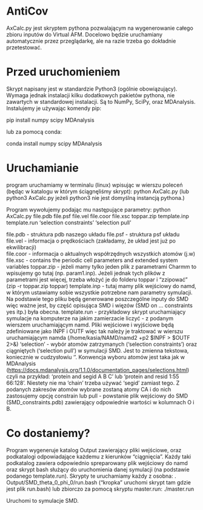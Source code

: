 # AntiCov
AxCalc.py jest skryptem pythona pozwalającym na wygenerowanie całego zbioru inputów do Virtual AFM. Docelowo będzie uruchamiany automatycznie przez przeglądarkę, ale na razie trzeba go dokładnie przetestować.

# Przed uruchomieniem
Skrypt napisany jest w standardzie Python3 (ogólnie obowiązujący). Wymaga jednak instalacji kilku dodatkowych pakietów pythona, nie zawartych w standardowej instalacji. Są to NumPy, SciPy, oraz MDAnalysis.
Instalujemy je używając komendy pip:

 pip install numpy scipy MDAnalysis

lub za pomocą conda:

conda install numpy scipy MDAnalysis

# Uruchamianie
program uruchamiamy w terminalu (linux) wpisując w wierszu poleceń (będąc w katalogu w którym ściągnęliśmy skrypt):
python AxCalc.py  (lub python3 AxCalc.py  jeżeli python3 nie jest domyślną instancją pythona.)

Program wywołujemy podając mu następujące parametry:
python AxCalc.py file.pdb file.psf file.vel file.coor file.xsc toppar.zip template.inp template.run ‘selection constraints’ ‘selection pull’

file.pdb        - struktura pdb naszego układu
file.psf        - struktura psf układu
file.vel        - informacja o prędkościach (zakładamy, że układ jest już po ekwilibracji)  
file.coor    - informacja o aktualnych współrzędnych wszystkich atomów (j.w)
file.xsc        - contains the periodic cell parameters and extended system variables
toppar.zip    - jeżeli mamy tylko jeden plik z parametrami Charmm to wpisujemy go tutaj
  (np. param1.inp). Jeżeli jednak tych plików z parametrami jest więcej, trzeba 
  włożyć je do folderu toppar i “zzipować” (zip -r toppar.zip toppar)
template.inp    - tutaj mamy plik wejściowy do namd, w którym ustawiamy sobie wszystkie 
  potrzebne nam parametry symulacji. Na podstawie tego pliku będą generowane poszczególne inputy do SMD więc ważne jest, by część opisująca SMD i więzów (SMD on … constraints yes itp.) była obecna.
template.run    - przykładowy skrypt uruchamiający symulacje na komputerze na jakim 
  zamierzacie liczyć - z podanym wierszem uruchamiającym namd. Pliki wejściowe i wyjściowe będą zdefiniowane jako INPF i OUTF więc tak należy je traktować w wierszu uruchamiającym namda (/home/kasia/NAMD/namd2 +p2 $INPF > $OUTF 2>&)
‘selection’    - wybór atomów zatrzymanych (‘selection constraints’) oraz ciągniętych 
 (‘selection pull’) w symulacji SMD. Jest to zmienna tekstowa, koniecznie w cudzysłowiu ‘’. Konwencja wyboru atomów jest taka jak w MDAnalysis (https://docs.mdanalysis.org/1.1.0/documentation_pages/selections.html) czyli na przykład: ‘protein and segid A B C’  lub  ‘protein and resid 1:55 66:128’. Niestety nie ma ‘chain’ trzeba używać ‘segid’ zamiast tego.
Z podanych zakresów atomów wybrane zostaną atomy CA i do nich zastosujemy opcję constrain lub pull - powstanie plik wejściowy do SMD (SMD_constraints.pdb) zawierający odpowiednie wartości w kolumnach O i B.

# Co dostaniemy?
Program wygeneruje katalog Output zawierający pliki wejściowe, oraz podkatalogi odpowiadające każdemu z kierunków “ciągnięcia”. Każdy taki podkatalog zawiera odpowiednio spreparowany plik wejściowy do namd oraz skrypt bash służący do uruchomienia danej symulacji (na podstawie podanego template.run). Skrypty te uruchamiamy każdy z osobna:
 . Output/SMD_theta_0_phi_0/run.bash (“kropka” uruchomi skrypt tam gdzie jest plik run.bash)
lub zbiorczo za pomocą skryptu master.run:
./master.run

Uruchomi to symulacje SMD.
